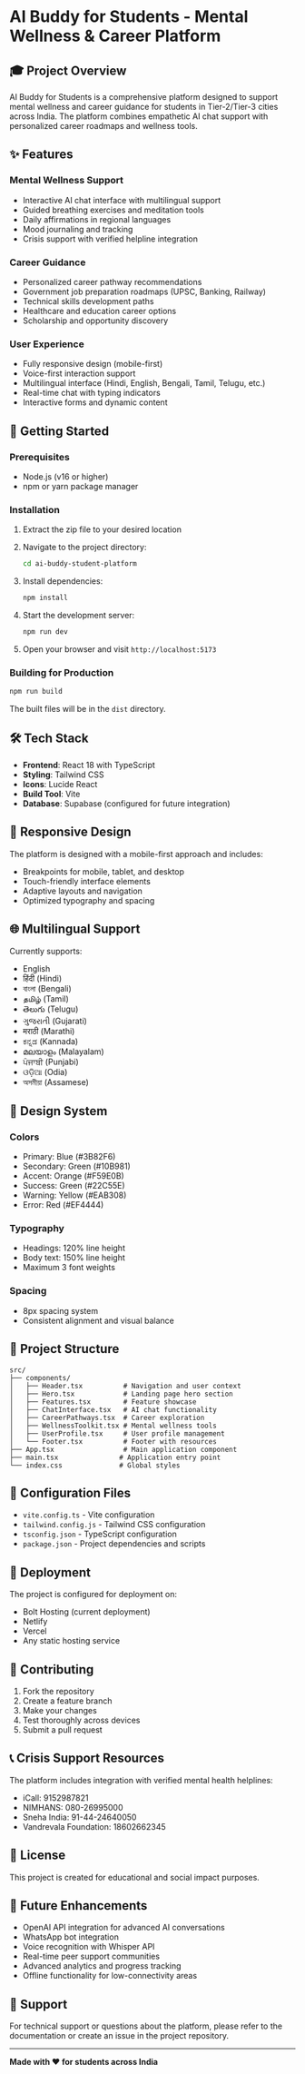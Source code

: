 # AI Buddy for Students - Mental Wellness & Career Platform

## 🎓 Project Overview

AI Buddy for Students is a comprehensive platform designed to support mental wellness and career guidance for students in Tier-2/Tier-3 cities across India. The platform combines empathetic AI chat support with personalized career roadmaps and wellness tools.

## ✨ Features

### Mental Wellness Support
- Interactive AI chat interface with multilingual support
- Guided breathing exercises and meditation tools
- Daily affirmations in regional languages
- Mood journaling and tracking
- Crisis support with verified helpline integration

### Career Guidance
- Personalized career pathway recommendations
- Government job preparation roadmaps (UPSC, Banking, Railway)
- Technical skills development paths
- Healthcare and education career options
- Scholarship and opportunity discovery

### User Experience
- Fully responsive design (mobile-first)
- Voice-first interaction support
- Multilingual interface (Hindi, English, Bengali, Tamil, Telugu, etc.)
- Real-time chat with typing indicators
- Interactive forms and dynamic content

## 🚀 Getting Started

### Prerequisites
- Node.js (v16 or higher)
- npm or yarn package manager

### Installation

1. Extract the zip file to your desired location
2. Navigate to the project directory:
   ```bash
   cd ai-buddy-student-platform
   ```

3. Install dependencies:
   ```bash
   npm install
   ```

4. Start the development server:
   ```bash
   npm run dev
   ```

5. Open your browser and visit `http://localhost:5173`

### Building for Production

```bash
npm run build
```

The built files will be in the `dist` directory.

## 🛠 Tech Stack

- **Frontend**: React 18 with TypeScript
- **Styling**: Tailwind CSS
- **Icons**: Lucide React
- **Build Tool**: Vite
- **Database**: Supabase (configured for future integration)

## 📱 Responsive Design

The platform is designed with a mobile-first approach and includes:
- Breakpoints for mobile, tablet, and desktop
- Touch-friendly interface elements
- Adaptive layouts and navigation
- Optimized typography and spacing

## 🌐 Multilingual Support

Currently supports:
- English
- हिंदी (Hindi)
- বাংলা (Bengali)
- தமிழ் (Tamil)
- తెలుగు (Telugu)
- ગુજરાતી (Gujarati)
- मराठी (Marathi)
- ಕನ್ನಡ (Kannada)
- മലയാളം (Malayalam)
- ਪੰਜਾਬੀ (Punjabi)
- ଓଡ଼ିଆ (Odia)
- অসমীয়া (Assamese)

## 🎨 Design System

### Colors
- Primary: Blue (#3B82F6)
- Secondary: Green (#10B981)
- Accent: Orange (#F59E0B)
- Success: Green (#22C55E)
- Warning: Yellow (#EAB308)
- Error: Red (#EF4444)

### Typography
- Headings: 120% line height
- Body text: 150% line height
- Maximum 3 font weights

### Spacing
- 8px spacing system
- Consistent alignment and visual balance

## 📂 Project Structure

```
src/
├── components/
│   ├── Header.tsx          # Navigation and user context
│   ├── Hero.tsx            # Landing page hero section
│   ├── Features.tsx        # Feature showcase
│   ├── ChatInterface.tsx   # AI chat functionality
│   ├── CareerPathways.tsx  # Career exploration
│   ├── WellnessToolkit.tsx # Mental wellness tools
│   ├── UserProfile.tsx     # User profile management
│   └── Footer.tsx          # Footer with resources
├── App.tsx                 # Main application component
├── main.tsx               # Application entry point
└── index.css              # Global styles
```

## 🔧 Configuration Files

- `vite.config.ts` - Vite configuration
- `tailwind.config.js` - Tailwind CSS configuration
- `tsconfig.json` - TypeScript configuration
- `package.json` - Project dependencies and scripts

## 🚀 Deployment

The project is configured for deployment on:
- Bolt Hosting (current deployment)
- Netlify
- Vercel
- Any static hosting service

## 🤝 Contributing

1. Fork the repository
2. Create a feature branch
3. Make your changes
4. Test thoroughly across devices
5. Submit a pull request

## 📞 Crisis Support Resources

The platform includes integration with verified mental health helplines:
- iCall: 9152987821
- NIMHANS: 080-26995000
- Sneha India: 91-44-24640050
- Vandrevala Foundation: 18602662345

## 📄 License

This project is created for educational and social impact purposes.

## 🌟 Future Enhancements

- OpenAI API integration for advanced AI conversations
- WhatsApp bot integration
- Voice recognition with Whisper API
- Real-time peer support communities
- Advanced analytics and progress tracking
- Offline functionality for low-connectivity areas

## 📧 Support

For technical support or questions about the platform, please refer to the documentation or create an issue in the project repository.

---

**Made with ❤️ for students across India**